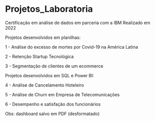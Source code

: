 # Projetos_Laboratoria
Certificação em análise de dados em parceria com a IBM
Realizado em 2022

Projetos desenvolvidos em planilhas:

1 - Análise do excesso de mortes por Covid-19 na América Latina 

2 - Retenção Startup Tecnológica 

3 - Segmentação de clientes de um ecommerce 

Projetos desenvolvidos em SQL e Power BI:

4 - Análise de Cancelamento Hoteleiro 

5 - Análise de Churn em Empresa de Telecomunicações

6 - Desempenho e satisfação dos funcionários




Obs: dashboard salvo em PDF (desformatado)

